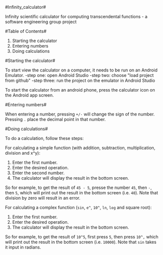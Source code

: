#Infinity_calculator#

Infinity scientific calculator for computing transcendental functions - a software engineering group project 

#Table of Contents#

1. Starting the calculator 
2. Entering numbers
3. Doing calculations

#Starting the calculator#

To start view the calculator on a computer, it needs to be run on an Android Emulator. 
  -step one: open Android Studio
  -step two: choose "load project from github"
  -step three: run the project on the emulator in Android Studio

To start the calculator from an android phone, press the calculator icon on the Android app screen.

#Entering numbers#

When entering a number, pressing `+/-` will change the sign of the number. Pressing `.` place the decimal point in that number.

#Doing calculations#

To do a calculation, follow these steps:

For calculating a simple function (with addition, subtraction, multiplication, division and x^y):

1. Enter the first number.
2. Enter the desired operation.
3. Enter the second number.
4. The calculator will display the result in the bottom screen.

So for example, to get the result of `45 - 5`, presse the number `45`, then `-`, then `5`, which will print out the result in the bottom screen (i.e. `40`). Note that division by zero will result in an error.

For calculating a complex function (`sin`, `e^`, `10^`, `ln`, `log` and square root):

1. Enter the first number.
2. Enter the desired operation.
3. The calculator will display the result in the bottom screen.

So for example, to get the result of `10^5`, first press `5`, then press `10^,` which will print out the result in the bottom screen (i.e. `10000`). Note that `sin` takes it input in radians.
